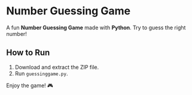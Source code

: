# Number Guessing Game

A fun **Number Guessing Game** made with **Python**. Try to guess the right number!

## How to Run

1. Download and extract the ZIP file.
2. Run `guessinggame.py`.

Enjoy the game! 🎮
